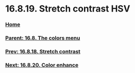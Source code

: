 # 16.8.19. Stretch contrast HSV

### [Home](./00-home.md)
### [Parent: 16.8. The colors menu](./16-08-00-the-colors-menu.md)
### [Prev: 16.8.18. Stretch contrast](./16-08-18-stretch-contrast.md)
### [Next: 16.8.20. Color enhance](./16-08-20-color-enhance.md)
